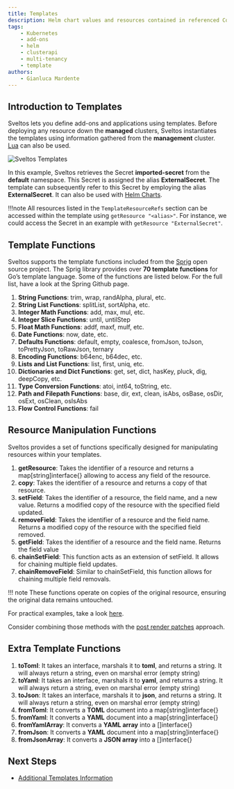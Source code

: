 ```yaml
---
title: Templates
description: Helm chart values and resources contained in referenced ConfigMaps/Secrets can be defined as template.
tags:
    - Kubernetes
    - add-ons
    - helm
    - clusterapi
    - multi-tenancy
    - template
authors:
    - Gianluca Mardente
---
```


## Introduction to Templates

Sveltos lets you define add-ons and applications using templates. Before deploying any resource down the **managed** clusters, Sveltos instantiates the templates using information gathered from the **management** cluster.
[Lua](lua.md) can also be used.

![Sveltos Templates](../assets/templates.png)

In this example, Sveltos retrieves the Secret **imported-secret** from the **default** namespace. This Secret is assigned the alias **ExternalSecret**. The template can subsequently refer to this Secret by employing the alias **ExternalSecret**. It can also be used with [Helm Charts](template_generic_examples.md).

!!!note
    All resources listed in the `TemplateResourceRefs` section can be accessed within the template using `getResource "<alias>"`. For instance, we could access the Secret in an example with `getResource "ExternalSecret"`.

## Template Functions

Sveltos supports the template functions included from the [Sprig](https://masterminds.github.io/sprig/) open source project. The Sprig library provides over **70 template functions** for Go’s template language. Some of the functions are listed below. For the full list, have a look at the Spring Github page.

1. **String Functions**: trim, wrap, randAlpha, plural, etc.
1. **String List Functions**: splitList, sortAlpha, etc.
1. **Integer Math Functions**: add, max, mul, etc.
1. **Integer Slice Functions**: until, untilStep
1. **Float Math Functions**: addf, maxf, mulf, etc.
1. **Date Functions**: now, date, etc.
1. **Defaults Functions**: default, empty, coalesce, fromJson, toJson, toPrettyJson, toRawJson, ternary
1. **Encoding Functions**: b64enc, b64dec, etc.
1. **Lists and List Functions**: list, first, uniq, etc.
1. **Dictionaries and Dict Functions**: get, set, dict, hasKey, pluck, dig, deepCopy, etc.
1. **Type Conversion Functions**: atoi, int64, toString, etc.
1. **Path and Filepath Functions**: base, dir, ext, clean, isAbs, osBase, osDir, osExt, osClean, osIsAbs
1. **Flow Control Functions**: fail

## Resource Manipulation Functions

Sveltos provides a set of functions specifically designed for manipulating resources within your templates.

1. **getResource**: Takes the identifier of a resource and returns a map[string]interface{} allowing to access any field of the resource.
1. **copy**: Takes the identifier of a resource and returns a copy of that resource.
1. **setField**: Takes the identifier of a resource, the field name, and a new value. Returns a modified copy of the resource with the specified field updated.
1. **removeField**: Takes the identifier of a resource and the field name. Returns a modified copy of the resource with the specified field removed.
1. **getField**: Takes the identifier of a resource and the field name. Returns the field value
1. **chainSetField**: This function acts as an extension of setField. It allows for chaining multiple field updates.
1. **chainRemoveField**: Similar to chainSetField, this function allows for chaining multiple field removals.

!!! note
    These functions operate on copies of the original resource, ensuring the original data remains untouched.

For practical examples, take a look [here](examples.md).

Consider combining those methods with the [post render patches](../features/post-renderer-patches.md) approach.

## Extra Template Functions

1. **toToml**: It takes an interface, marshals it to **toml**, and returns a string. It will always return a string, even on marshal error (empty string)
1. **toYaml**: It takes an interface, marshals it to **yaml**, and returns a string. It will always return a string, even on marshal error (empty string)
1. **toJson**: It takes an interface, marshals it to **json**, and returns a string. It will always return a string, even on marshal error (empty string)
1. **fromToml**: It converts a **TOML** document into a map[string]interface{}
1. **fromYaml**: It converts a **YAML** document into a map[string]interface{}
1. **fromYamlArray**: It converts a **YAML array** into a []interface{}
1. **fromJson**: It converts a **YAML** document into a map[string]interface{}
1. **fromJsonArray**: It converts a **JSON array** into a []interface{}

## Next Steps

- [Additional Templates Information](../template/additional_template_info.md)
